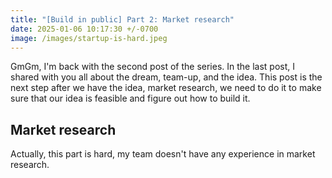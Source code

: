 ```yaml
---
title: "[Build in public] Part 2: Market research"
date: 2025-01-06 10:17:30 +/-0700
image: /images/startup-is-hard.jpeg
---
```


GmGm, I'm back with the second post of the series. In the last post, I shared with you all about the dream, team-up, and the idea. This post is the next step after we have the idea, market research, we need to do it to make sure that our idea is feasible and figure out how to build it.

## Market research
Actually, this part is hard, my team doesn't have any experience in market research.